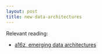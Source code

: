 ```yaml
---
layout: post
title: new-data-architectures
---
```


Relevant reading:
* [a16z, emerging data architectures](https://a16z.com/2020/10/15/the-emerging-architectures-for-modern-data-infrastructure/)